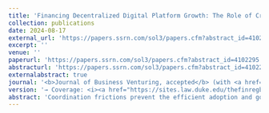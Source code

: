 ```yaml
---
title: 'Financing Decentralized Digital Platform Growth: The Role of Crypto Funds in Blockchain-based Startups'
collection: publications
date: 2024-08-17
external_url: 'https://papers.ssrn.com/sol3/papers.cfm?abstract_id=4102295'
excerpt: ''
venue: ''
paperurl: 'https://papers.ssrn.com/sol3/papers.cfm?abstract_id=4102295'
abstracturl: 'https://papers.ssrn.com/sol3/papers.cfm?abstract_id=4102295'
externalabstract: true
journal: '<b>Journal of Business Venturing, accepted</b> (with <a href="https://scholar.google.com/citations?user=rH8ShgoAAAAJ&hl=en&oi=ao">D. Cumming</a>, <a href="https://www.bwl.uni-hamburg.de/finance/team/drobetz.html">W. Drobetz</a>), N. Schermann'
version: '→ Coverage: <i><a href="https://sites.law.duke.edu/thefinregblog/2022/05/31/decentralized-finance-crypto-funds-and-value-creation-in-tokenized-firms/">Duke Law School FinReg Blog</a></i>, <i><a href="https://clsbluesky.law.columbia.edu/2022/05/31/decentralized-finance-crypto-funds-and-value-creation-in-tokenized-firms/">Columbia Law School BlueSky Blog</a></i>'
abstract: 'Coordination frictions prevent the efficient adoption and governance of blockchain-based platforms. Crypto funds (CFs) create value by smoothing frictions on decentralized digital platforms (DDPs). CF-backed DDPs obtain higher valuations in the primary token market, outperform their peers after issuing tokens, and benefit from token price appreciation around CF investment disclosure in the secondary market. Primary transaction data from the Ethereum ledger shows that the valuations of DDPs with meager adoption and a higher centralization of token ownership benefit more from CF backing. The positive valuation and performance effects for CF-backed DDPs are more pronounced for CFs that are more central in investor networks.'
---
```

